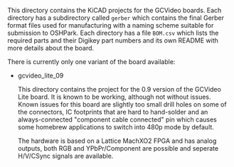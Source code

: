 This directory contains the KiCAD projects for the GCVideo boards.
Each directory has a subdirectory called `gerber` which contains
the final Gerber format files used for manufacturing with a naming
scheme suitable for submission to OSHPark. Each directory has a file
`BOM.csv` which lists the required parts and their Digikey part
numbers and its own README with more details about the board.

There is currently only one variant of the board available:

* gcvideo_lite_09

    This directory contains the project for the 0.9 version of the
    GCVideo Lite board. It is known to be working, although not 
    without issues. Known issues for this board are slightly too small
    drill holes on some of the connectors, IC footprints that are hard
    to hand-solder and an always-connected "component cable connected"
    pin which causes some homebrew applications to switch into 480p
    mode by default.

    The hardware is based on a Lattice MachXO2 FPGA and has analog
    outputs, both RGB and YPbPr/Component are possible and seperate
    H/V/CSync signals are available.
